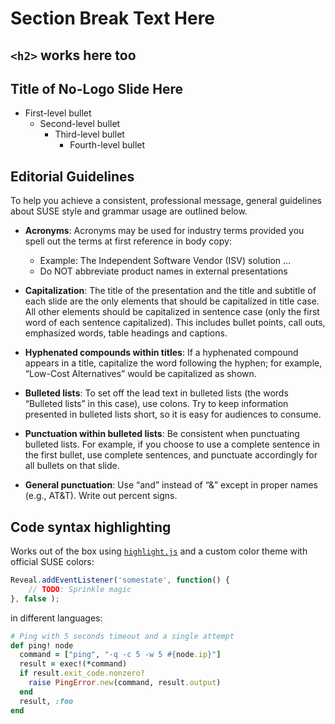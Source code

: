 <!-- .slide: data-state="break" -->
# Section Break Text Here
## `<h2>` works here too


<!-- .slide: data-state="normal" -->
## Title of No-Logo Slide Here

*   First-level bullet
    *   Second-level bullet
        *   Third-level bullet
            *   Fourth-level bullet


<!-- .slide: data-state="normal" id="guidelines" -->
## Editorial Guidelines

To help you achieve a consistent, professional message, general
guidelines about SUSE style and grammar usage are outlined below.

*   **Acronyms**: Acronyms may be used for industry terms provided you
    spell out the terms at first reference in body copy:

    *   Example: The Independent Software Vendor (ISV) solution …
    *   Do NOT abbreviate product names in external presentations

*   **Capitalization**: The title of the presentation and the title and
    subtitle of each slide are the only elements that should be
    capitalized in title case. All other elements should be
    capitalized in sentence case (only the first word of each sentence
    capitalized). This includes bullet points, call outs, emphasized
    words, table headings and captions.

*   **Hyphenated compounds within titles**: If a hyphenated compound
    appears in a title, capitalize the word following the hyphen; for
    example, “Low-Cost Alternatives” would be capitalized as shown.

*   **Bulleted lists**: To set off the lead text in bulleted lists (the
    words “Bulleted lists” in this case), use colons. Try to keep
    information presented in bulleted lists short, so it is easy for
    audiences to consume.

*   **Punctuation within bulleted lists**: Be consistent when punctuating
    bulleted lists. For example, if you choose to use a complete
    sentence in the first bullet, use complete sentences, and
    punctuate accordingly for all bullets on that slide.

*   **General punctuation**: Use “and” instead of “&” except in proper
    names (e.g., AT&T). Write out percent signs.


<!-- .slide: data-state="normal" id="syntax-highlighting" -->
## Code syntax highlighting

Works out of the box using [`highlight.js`](https://highlightjs.org/)
and a custom color theme with official SUSE colors:

```js
Reveal.addEventListener('somestate', function() {
    // TODO: Sprinkle magic
}, false );
```

in different languages:

```ruby
# Ping with 5 seconds timeout and a single attempt
def ping! node
  command = ["ping", "-q -c 5 -w 5 #{node.ip}"]
  result = exec!(*command)
  if result.exit_code.nonzero?
    raise PingError.new(command, result.output)
  end
  result, :foo
end
```
